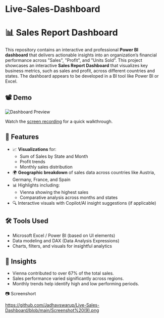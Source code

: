 # Live-Sales-Dashboard

# 📊 Sales Report Dashboard

This repository contains an interactive and professional **Power BI dashboard** that delivers actionable insights into an organization’s financial performance across "Sales", "Profit", and "Units Sold".
This project showcases an interactive **Sales Report Dashboard** that visualizes key business metrics, such as sales and profit, across different countries and states. The dashboard appears to be developed in a BI tool like Power BI or Excel.

## 📽️ Demo

![Dashboard Preview](frames/frame_1.png)

Watch the [screen recording](./Screen%20Recording%202025-05-13%20205314.mp4) for a quick walkthrough.

## 📌 Features

- 📈 **Visualizations** for:
  - Sum of Sales by State and Month
  - Profit trends
  - Monthly sales distribution
- 🌍 **Geographic breakdown** of sales data across countries like Austria, Germany, France, and Spain
- 📊 Highlights including:
  - Vienna showing the highest sales
  - Comparative analysis across months and states
- 🔍 Interactive visuals with Copilot/AI insight suggestions (if applicable)

## 🛠️ Tools Used

- Microsoft Excel / Power BI (based on UI elements)
- Data modeling and DAX (Data Analysis Expressions)
- Charts, filters, and visuals for insightful analytics

## 🧠 Insights

- Vienna contributed to over 67% of the total sales.
- Sales performance varied significantly across regions.
- Monthly trends help identify high and low performing periods.

 📷 Screenshort

 https://github.com/Jadhavswarup/Live-Sales-Dashboard/blob/main/Screenshot%20(9).png
